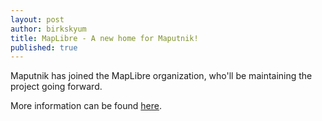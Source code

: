 ```yaml
---
layout: post
author: birkskyum
title: MapLibre - A new home for Maputnik!
published: true
---
```


Maputnik has joined the MapLibre organization, who'll be maintaining the project going forward.

More information can be found [here](https://maplibre.org/news/2024-01-30-maplibre-newsletter-january-2024/#maputnik).